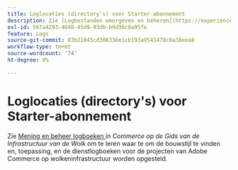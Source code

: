 ```yaml
---
title: Loglocaties (directory's) voor Starter-abonnement
description: Zie [Logbestanden weergeven en beheren](https://experienceleague.adobe.com/docs/commerce-cloud-service/user-guide/develop/test/log-locations.html) in de *Commerce on Cloud Infrastructure Guide* voor informatie over de locatie waar u logbestanden voor samenstellen en implementeren, toepassingen en services voor uw project kunt vinden.
exl-id: 567a4293-4640-45d9-93db-b9d36c0a95fe
feature: Logs
source-git-commit: 83b21845cd306336e1cb193a9541478c8a38eea8
workflow-type: tm+mt
source-wordcount: '74'
ht-degree: 0%

---
```


# Loglocaties (directory&#39;s) voor Starter-abonnement

Zie [ Mening en beheer logboeken ](https://experienceleague.adobe.com/docs/commerce-cloud-service/user-guide/develop/test/log-locations.html) in *Commerce op de Gids van de Infrastructuur van de Wolk* om te leren waar te om de bouwstijl te vinden en, toepassing, en de dienstlogboeken voor de projecten van Adobe Commerce op wolkeninfrastructuur worden opgesteld.
